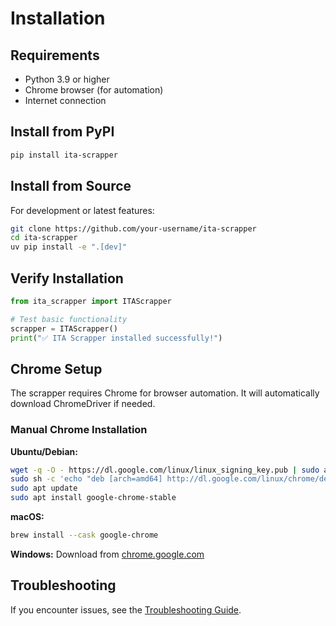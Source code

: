 # Installation

## Requirements

- Python 3.9 or higher
- Chrome browser (for automation)
- Internet connection

## Install from PyPI

```bash
pip install ita-scrapper
```

## Install from Source

For development or latest features:

```bash
git clone https://github.com/your-username/ita-scrapper
cd ita-scrapper
uv pip install -e ".[dev]"
```

## Verify Installation

```python
from ita_scrapper import ITAScrapper

# Test basic functionality
scrapper = ITAScrapper()
print("✅ ITA Scrapper installed successfully!")
```

## Chrome Setup

The scrapper requires Chrome for browser automation. It will automatically download ChromeDriver if needed.

### Manual Chrome Installation

**Ubuntu/Debian:**
```bash
wget -q -O - https://dl.google.com/linux/linux_signing_key.pub | sudo apt-key add -
sudo sh -c 'echo "deb [arch=amd64] http://dl.google.com/linux/chrome/deb/ stable main" >> /etc/apt/sources.list.d/google-chrome.list'
sudo apt update
sudo apt install google-chrome-stable
```

**macOS:**
```bash
brew install --cask google-chrome
```

**Windows:**
Download from [chrome.google.com](https://www.google.com/chrome/)

## Troubleshooting

If you encounter issues, see the [Troubleshooting Guide](../troubleshooting.md).